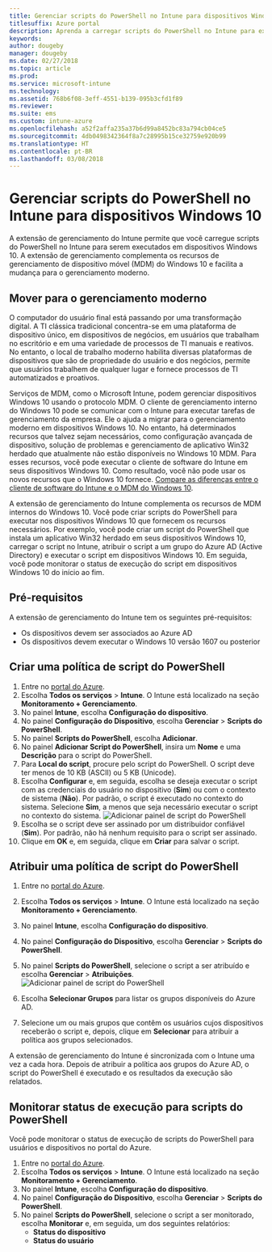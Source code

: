 ```yaml
---
title: Gerenciar scripts do PowerShell no Intune para dispositivos Windows 10
titlesuffix: Azure portal
description: Aprenda a carregar scripts do PowerShell no Intune para executar em dispositivos Windows 10.
keywords: 
author: dougeby
manager: dougeby
ms.date: 02/27/2018
ms.topic: article
ms.prod: 
ms.service: microsoft-intune
ms.technology: 
ms.assetid: 768b6f08-3eff-4551-b139-095b3cfd1f89
ms.reviewer: 
ms.suite: ems
ms.custom: intune-azure
ms.openlocfilehash: a52f2affa235a37b6d99a8452bc83a794cb04ce5
ms.sourcegitcommit: 4db0498342364f8a7c28995b15ce32759e920b99
ms.translationtype: HT
ms.contentlocale: pt-BR
ms.lasthandoff: 03/08/2018
---
```

# <a name="manage-powershell-scripts-in-intune-for-windows-10-devices"></a>Gerenciar scripts do PowerShell no Intune para dispositivos Windows 10
A extensão de gerenciamento do Intune permite que você carregue scripts do PowerShell no Intune para serem executados em dispositivos Windows 10. A extensão de gerenciamento complementa os recursos de gerenciamento de dispositivo móvel (MDM) do Windows 10 e facilita a mudança para o gerenciamento moderno.

## <a name="moving-to-modern-management"></a>Mover para o gerenciamento moderno
O computador do usuário final está passando por uma transformação digital. A TI clássica tradicional concentra-se em uma plataforma de dispositivo único, em dispositivos de negócios, em usuários que trabalham no escritório e em uma variedade de processos de TI manuais e reativos. No entanto, o local de trabalho moderno habilita diversas plataformas de dispositivos que são de propriedade do usuário e dos negócios, permite que usuários trabalhem de qualquer lugar e fornece processos de TI automatizados e proativos. 

Serviços de MDM, como o Microsoft Intune, podem gerenciar dispositivos Windows 10 usando o protocolo MDM. O cliente de gerenciamento interno do Windows 10 pode se comunicar com o Intune para executar tarefas de gerenciamento da empresa. Ele o ajuda a migrar para o gerenciamento moderno em dispositivos Windows 10. No entanto, há determinados recursos que talvez sejam necessários, como configuração avançada de dispositivo, solução de problemas e gerenciamento de aplicativo Win32 herdado que atualmente não estão disponíveis no Windows 10 MDM. Para esses recursos, você pode executar o cliente de software do Intune em seus dispositivos Windows 10. Como resultado, você não pode usar os novos recursos que o Windows 10 fornece. [Compare as diferenças entre o cliente de software do Intune e o MDM do Windows 10](https://docs.microsoft.com/intune-classic/deploy-use/pc-management-comparison).

A extensão de gerenciamento do Intune complementa os recursos de MDM internos do Windows 10. Você pode criar scripts do PowerShell para executar nos dispositivos Windows 10 que fornecem os recursos necessários. Por exemplo, você pode criar um script do PowerShell que instala um aplicativo Win32 herdado em seus dispositivos Windows 10, carregar o script no Intune, atribuir o script a um grupo do Azure AD (Active Directory) e executar o script em dispositivos Windows 10. Em seguida, você pode monitorar o status de execução do script em dispositivos Windows 10 do início ao fim.

## <a name="prerequisites"></a>Pré-requisitos
A extensão de gerenciamento do Intune tem os seguintes pré-requisitos:
- Os dispositivos devem ser associados ao Azure AD
- Os dispositivos devem executar o Windows 10 versão 1607 ou posterior

## <a name="create-a-powershell-script-policy"></a>Criar uma política de script do PowerShell 
1. Entre no [portal do Azure](https://portal.azure.com).
2. Escolha **Todos os serviços** > **Intune**. O Intune está localizado na seção **Monitoramento + Gerenciamento**.
3. No painel **Intune**, escolha **Configuração do dispositivo**.
4. No painel **Configuração do Dispositivo**, escolha **Gerenciar** > **Scripts do PowerShell**.
5. No painel **Scripts do PowerShell**, escolha **Adicionar**.
6. No painel **Adicionar Script do PowerShell**, insira um **Nome** e uma **Descrição** para o script do PowerShell.
7. Para **Local do script**, procure pelo script do PowerShell. O script deve ter menos de 10 KB (ASCII) ou 5 KB (Unicode).
8. Escolha **Configurar** e, em seguida, escolha se deseja executar o script com as credenciais do usuário no dispositivo (**Sim**) ou com o contexto de sistema (**Não**). Por padrão, o script é executado no contexto do sistema. Selecione **Sim**, a menos que seja necessário executar o script no contexto do sistema. 
  ![Adicionar painel de script do PowerShell](./media/mgmt-extension-add-script.png)
9. Escolha se o script deve ser assinado por um distribuidor confiável (**Sim**). Por padrão, não há nenhum requisito para o script ser assinado. 
10. Clique em **OK** e, em seguida, clique em **Criar** para salvar o script.

## <a name="assign-a-powershell-script-policy"></a>Atribuir uma política de script do PowerShell
1. Entre no [portal do Azure](https://portal.azure.com).
2. Escolha **Todos os serviços** > **Intune**. O Intune está localizado na seção **Monitoramento + Gerenciamento**.
3. No painel **Intune**, escolha **Configuração do dispositivo**.
4. No painel **Configuração do Dispositivo**, escolha **Gerenciar** > **Scripts do PowerShell**.
5. No painel **Scripts do PowerShell**, selecione o script a ser atribuído e escolha **Gerenciar** > **Atribuições**.
  ![Adicionar painel de script do PowerShell](./media/mgmt-extension-assignments.png)
 
6. Escolha **Selecionar Grupos** para listar os grupos disponíveis do Azure AD. 
7. Selecione um ou mais grupos que contêm os usuários cujos dispositivos receberão o script e, depois, clique em **Selecionar** para atribuir a política aos grupos selecionados.

A extensão de gerenciamento do Intune é sincronizada com o Intune uma vez a cada hora. Depois de atribuir a política aos grupos do Azure AD, o script do PowerShell é executado e os resultados da execução são relatados. 
 
## <a name="monitor-run-status-for-powershell-scripts"></a>Monitorar status de execução para scripts do PowerShell
Você pode monitorar o status de execução de scripts do PowerShell para usuários e dispositivos no portal do Azure.
1. Entre no [portal do Azure](https://portal.azure.com).
2. Escolha **Todos os serviços** > **Intune**. O Intune está localizado na seção **Monitoramento + Gerenciamento**.
3. No painel **Intune**, escolha **Configuração do dispositivo**.
4. No painel **Configuração do Dispositivo**, escolha **Gerenciar** > **Scripts do PowerShell**.
5. No painel **Scripts do PowerShell**, selecione o script a ser monitorado, escolha **Monitorar** e, em seguida, um dos seguintes relatórios:
   - **Status do dispositivo**
   - **Status do usuário**
